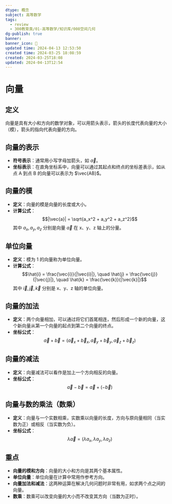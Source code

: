 ```yaml
---
dtype: 概念
subject: 高等数学
tags:
  - review
  - 300教育类/01-高等数学/知识库/008空间几何
dg-publish: true
banner: 
banner_icon: 🧠
updated time: 2024-04-13 12:53:50
created time: 2024-03-25 18:08:59
created: 2024-03-25T18:08
updated: 2024-04-13T12:54
---
```

# 向量

## 定义
向量是具有大小和方向的数学对象，可以用箭头表示，箭头的长度代表向量的大小（模），箭头的指向代表向量的方向。

## 向量的表示
- **符号表示**：通常用小写字母加箭头，如 $\vec{a}$。
- **坐标表示**：在直角坐标系中，向量可以通过其起点和终点的坐标差表示，如从点 A 到点 B 的向量可以表示为 $\vec{AB}$。

## 向量的模
- **定义**：向量的模是向量的长度或大小。
- **计算公式**：
  $$|\vec{a}| = \sqrt{a_x^2 + a_y^2 + a_z^2}$$
  其中 $a_x, a_y, a_z$ 分别是向量 $\vec{a}$ 在 x、y、z 轴上的分量。

## 单位向量
- **定义**：模为 1 的向量称为单位向量。
- **计算公式**：
  $$\hat{i} = \frac{\vec{i}}{|\vec{i}|}, \quad \hat{j} = \frac{\vec{j}}{|\vec{j}|}, \quad \hat{k} = \frac{\vec{k}}{|\vec{k}|}$$
  其中 $\vec{i}, \vec{j}, \vec{k}$ 分别是 x、y、z 轴的单位向量。

## 向量的加法
- **定义**：两个向量相加，可以通过将它们首尾相连，然后形成一个新的向量，这个新向量从第一个向量的起点到第二个向量的终点。
- **坐标公式**：
  $$\vec{a} + \vec{b} = (\vec{a}_x + \vec{b}_x, \vec{a}_y + \vec{b}_y, \vec{a}_z + \vec{b}_z)$$

## 向量的减法
- **定义**：向量减法可以看作是加上一个方向相反的向量。
- **坐标公式**：
  $$\vec{a} - \vec{b} = \vec{a} + (-\vec{b})$$

## 向量与数的乘法（数乘）
- **定义**：向量与一个实数相乘，实数乘以向量的长度，方向与原向量相同（当实数为正）或相反（当实数为负）。
- **坐标公式**：
  $$\lambda \vec{a} = (\lambda a_x, \lambda a_y, \lambda a_z)$$

## 重点
- **向量的模和方向**：向量的大小和方向是其两个基本属性。
- **单位向量**：单位向量在计算中常用作参考方向。
- **向量加法和减法**：这两种运算在解决几何问题时非常有用，如求两个点之间的向量。
- **数乘**：数乘可以改变向量的大小而不改变其方向（当数为正时）。

